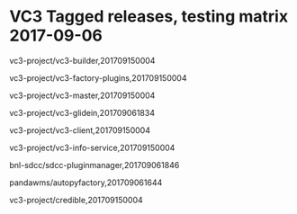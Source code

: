 # VC3 Tagged releases, testing matrix 2017-09-06

vc3-project/vc3-builder,201709150004

vc3-project/vc3-factory-plugins,201709150004

vc3-project/vc3-master,201709150004

vc3-project/vc3-glidein,201709061834

vc3-project/vc3-client,201709150004

vc3-project/vc3-info-service,201709150004

bnl-sdcc/sdcc-pluginmanager,201709061846

pandawms/autopyfactory,201709061644

vc3-project/credible,201709150004
